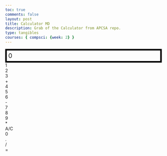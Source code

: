 ```yaml
---
toc: true
comments: false
layout: post
title: Calculator MD
description: Grab of the Calculator from APCSA repo.
type: tangibles
courses: { compsci: {week: 2} }
---
```


<style>
 .calculator-output {
 /* calulator output 
 top bar shows the results of the calculator;
 result to take up the entirety of the first row;
 span defines 4 columns and 1 row
 */
 grid-column: span 4;
 grid-row: span 1;
 
 padding: 0.25em;
 font-size: 20px;
 border: 5px solid black;
 
 display: flex;
 align-items: center;
 }
</style>

<!-- Add a container for the animation -->
<div id="animation">
 <div class="calculator-container">
 <!--result-->
 <div class="calculator-output" id="output">0</div>
 <!--row 1-->
 <div class="calculator-number">1</div>
 <div class="calculator-number">2</div>
 <div class="calculator-number">3</div>
 <div class="calculator-operation">+</div>
 <!--row 2-->
 <div class="calculator-number">4</div>
 <div class="calculator-number">5</div>
 <div class="calculator-number">6</div>
 <div class="calculator-operation">-</div>
 <!--row 3-->
 <div class="calculator-number">7</div>
 <div class="calculator-number">8</div>
 <div class="calculator-number">9</div>
 <div class="calculator-operation">*</div>
 <!--row 4-->
 <div class="calculator-clear">A/C</div>
 <div class="calculator-number">0</div>
 <div class="calculator-number">.</div>
 <div class="calculator-operation">/</div> <!-- New divide button -->
 <div class="calculator-equals">=</div>
 </div>
</div>

<!-- JavaScript (JS) implementation of the calculator. -->
<script>
 // initialize important variables to manage calculations
 var firstNumber = null;
 var operator = null;
 var nextReady = true;
 // build objects containing key elements
 const output = document.getElementById("output");
 const numbers = document.querySelectorAll(".calculator-number");
 const operations = document.querySelectorAll(".calculator-operation");
 const clear = document.querySelectorAll(".calculator-clear");
 const equals = document.querySelectorAll(".calculator-equals");

 // Number buttons listener
 numbers.forEach(button => {
 button.addEventListener("click", function() {
 number(button.textContent);
 });
 });

 // Number action
 function number(value) {
 if (value != ".") {
 if (nextReady == true) {
 output.innerHTML = value;
 if (value != "0") {
 nextReady = false;
 }
 } else {
 output.innerHTML = output.innerHTML + value;
 }
 } else {
 if (output.innerHTML.indexOf(".") == -1) {
 output.innerHTML = output.innerHTML + value;
 nextReady = false;
 }
 }
 }

 // Operation buttons listener
 operations.forEach(button => {
 button.addEventListener("click", function() {
 operation(button.textContent);
 });
 });

 // Divide button listener
 const divide = document.querySelector(".calculator-operation:contains('/')"); // Assuming you are using jQuery
 divide.addEventListener("click", function() {
 operation(divide.textContent);
 });

 // Operator action
 function operation(choice) {
 if (firstNumber == null) {
 firstNumber = parseInt(output.innerHTML);
 nextReady = true;
 operator = choice;
 return;
 }

 firstNumber = calculate(firstNumber, parseFloat(output.innerHTML));
 operator = choice;
 output.innerHTML = firstNumber.toString();
 nextReady = true;
 }

 // Calculator
 function calculate(first, second) {
 let result = 0;
 switch (operator) {
 case "+":
 result = first + second;
 break;
 case "-":
 result = first - second;
 break;
 case "*":
 result = first * second;
 break;
 case "/":
 result = first / second;
 break;
 default:
 break;
 }
 return result;
 }

 // Equals button listener
 equals.forEach(button => {
 button.addEventListener("click", function() {
 equal();
 });
 });

 // Equal action
 function equal() {
 firstNumber = calculate(firstNumber, parseFloat(output.innerHTML));
 output.innerHTML = firstNumber.toString();
 nextReady = true;
 }

 // Clear button listener
 clear.forEach(button => {
 button.addEventListener("click", function() {
 clearCalc();
 });
 });

 // A/C action
 function clearCalc() {
 firstNumber = null;
 output.innerHTML = "0";
 nextReady = true;
 }
</script>

<!-- Add a new style script to set the background color to purple -->
<script>
 document.addEventListener('DOMContentLoaded', function () {
 document.body.style.backgroundColor = 'purple';
 });
</script>